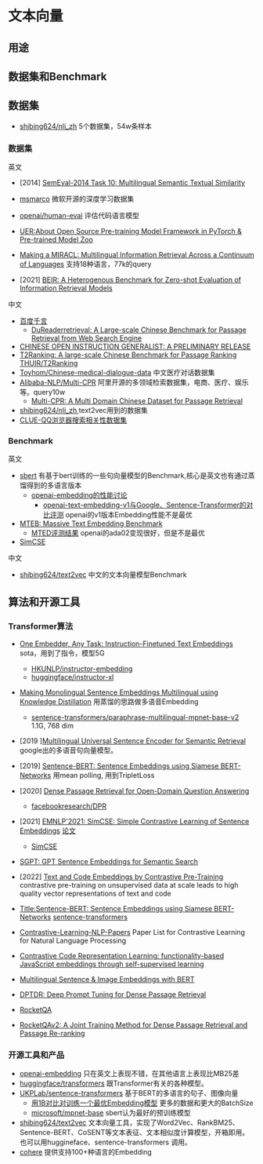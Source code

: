 # 文本向量

## 用途

## 数据集和Benchmark

## 数据集

- [shibing624/nli_zh](https://huggingface.co/datasets/shibing624/nli_zh) 5个数据集，54w条样本


### 数据集

英文
- [2014] [SemEval-2014 Task 10: Multilingual Semantic Textual Similarity](https://aclanthology.org/S14-2010/)
- [msmarco](https://microsoft.github.io/msmarco/) 微软开源的深度学习数据集
- [openai/human-eval](https://github.com/openai/human-eval) 评估代码语言模型

- [UER:About Open Source Pre-training Model Framework in PyTorch & Pre-trained Model Zoo](https://github.com/dbiir/UER-py)
- [Making a MIRACL: Multilingual Information Retrieval Across a Continuum of Languages](https://arxiv.org/abs/2210.09984) 支持18种语言，77k的query
- [2021] [BEIR: A Heterogenous Benchmark for Zero-shot Evaluation of Information Retrieval Models](https://arxiv.org/abs/2104.08663)

中文
- [百度千言](https://www.luge.ai/#/luge/dataDetail?id=55)
  - [DuReaderretrieval: A Large-scale Chinese Benchmark for Passage Retrieval from Web Search Engine](https://arxiv.org/pdf/2203.10232.pdf)
- [CHINESE OPEN INSTRUCTION GENERALIST: A PRELIMINARY RELEASE](https://arxiv.org/pdf/2304.07987.pdf)
- [T2Ranking: A large-scale Chinese Benchmark for Passage Ranking](https://arxiv.org/pdf/2304.03679.pdf)   [THUIR/T2Ranking](https://github.com/THUIR/T2Ranking/)
- [Toyhom/Chinese-medical-dialogue-data](https://github.com/Toyhom/Chinese-medical-dialogue-data) 中文医疗对话数据集
- [Alibaba-NLP/Multi-CPR](https://github.com/Alibaba-NLP/Multi-CPR) 阿里开源的多领域检索数据集，电商、医疗、娱乐等。query10w
  - [Multi-CPR: A Multi Domain Chinese Dataset for Passage Retrieval](https://arxiv.org/abs/2203.03367)  
- [shibing624/nli_zh ](https://huggingface.co/datasets/shibing624/nli_zh) text2vec用到的数据集
- [CLUE-QQ浏览器搜索相关性数据集](https://modelscope.cn/datasets/damo/QBQTC/summary)

### Benchmark

英文
- [sbert](https://www.sbert.net/docs/pretrained_models.html) 有基于bert训练的一些句向量模型的Benchmark,核心是英文也有通过蒸馏得到的多语言版本
  - [openai-embedding的性能讨论](https://github.com/UKPLab/sentence-transformers/issues/1897)
    - [openai-text-embedding-v1与Google、Sentence-Transformer的对比评测](https://medium.com/@nils_reimers/openai-gpt-3-text-embeddings-really-a-new-state-of-the-art-in-dense-text-embeddings-6571fe3ec9d9) openai的v1版本Embedding性能不是最优
- [MTEB: Massive Text Embedding Benchmark](https://github.com/embeddings-benchmark/mteb#leaderboard)
  - [MTED评测结果](https://huggingface.co/spaces/mteb/leaderboard) openai的ada02变现很好，但是不是最优
- [SimCSE](https://github.com/princeton-nlp/SimCSE#model-list)

中文
- [shibing624/text2vec](https://github.com/shibing624/text2vec) 中文的文本向量模型Benchmark

  

## 算法和开源工具

### Transformer算法

- [One Embedder, Any Task: Instruction-Finetuned Text Embeddings](https://arxiv.org/abs/2212.09741) sota，用到了指令，模型5G
  - [HKUNLP/instructor-embedding](https://github.com/HKUNLP/instructor-embedding)
  - [huggingface/instructor-xl](https://huggingface.co/hkunlp/instructor-xl/tree/main)
- [Making Monolingual Sentence Embeddings Multilingual using Knowledge Distillation](https://arxiv.org/abs/2004.09813) 用蒸馏的思路做多语音Embedding
  - [sentence-transformers/paraphrase-multilingual-mpnet-base-v2](https://huggingface.co/sentence-transformers/paraphrase-multilingual-mpnet-base-v2) 1.1G, 768 dim

- [2019 ][Multilingual Universal Sentence Encoder for Semantic Retrieval](https://arxiv.org/pdf/1907.04307.pdf) google出的多语音句向量模型。
- [2019] [Sentence-BERT: Sentence Embeddings using Siamese BERT-Networks](https://arxiv.org/pdf/1908.10084.pdf) 用mean polling, 用到TripletLoss
- [2020] [Dense Passage Retrieval for Open-Domain Question Answering](https://arxiv.org/pdf/2004.04906.pdf)
  - [facebookresearch/DPR](https://github.com/facebookresearch/DPR)
- [2021] [EMNLP'2021: SimCSE: Simple Contrastive Learning of Sentence Embeddings](https://github.com/princeton-nlp/SimCSE) [论文](https://arxiv.org/pdf/2104.08821.pdf)
  - [SimCSE](https://github.com/princeton-nlp/SimCSE#model-list)
- [SGPT: GPT Sentence Embeddings for Semantic Search](https://arxiv.org/pdf/2202.08904v5.pdf)
- [2022] [Text and Code Embeddings by Contrastive Pre-Training](https://arxiv.org/pdf/2201.10005.pdf)   contrastive pre-training on unsupervised data at scale leads to high quality vector representations of text and code

- [Title:Sentence-BERT: Sentence Embeddings using Siamese BERT-Networks](https://arxiv.org/abs/1908.10084)  [sentence-transformers](https://github.com/UKPLab/sentence-transformers)
- [Contrastive-Learning-NLP-Papers](https://github.com/ryanzhumich/Contrastive-Learning-NLP-Papers) Paper List for Contrastive Learning for Natural Language Processing

- [Contrastive Code Representation Learning: functionality-based JavaScript embeddings through self-supervised learning](https://github.com/parasj/contracode)
- [Multilingual Sentence & Image Embeddings with BERT](https://github.com/UKPLab/sentence-transformers)
- [DPTDR: Deep Prompt Tuning for Dense Passage Retrieval](https://arxiv.org/pdf/2208.11503.pdf)
- [RocketQA](https://github.com/PaddlePaddle/RocketQA)
- [RocketQAv2: A Joint Training Method for Dense Passage Retrieval
and Passage Re-ranking](https://arxiv.org/pdf/2110.07367.pdf)

### 开源工具和产品

- [openai-embedding](https://platform.openai.com/docs/guides/embeddings/what-are-embeddings) 只在英文上表现不错，在其他语言上表现比MB25差
- [huggingface/transformers](https://github.com/huggingface/transformers) 跟Transformer有关的各种模型。
- [UKPLab/sentence-transformers](https://github.com/UKPLab/sentence-transformers) 基于BERT的多语言的句子、图像向量
  - [用1B对比对训练一个最优Embedding模型](https://discuss.huggingface.co/t/train-the-best-sentence-embedding-model-ever-with-1b-training-pairs/7354) 更多的数据和更大的BatchSize
  - [microsoft/mpnet-base](https://huggingface.co/microsoft/mpnet-base) sbert认为最好的预训练模型
- [shibing624/text2vec](https://github.com/shibing624/text2vec) 文本向量工具，实现了Word2Vec、RankBM25、Sentence-BERT、CoSENT等文本表征、文本相似度计算模型，开箱即用。也可以用huggineface、sentence-transformers 调用。
- [cohere](https://docs.cohere.com/docs/cross-lingual-content-moderation) 提供支持100+种语言的Embedding